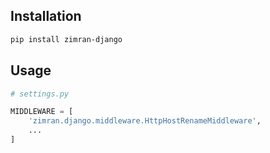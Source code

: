 ## Installation
```bash
pip install zimran-django
```

## Usage
```python
# settings.py

MIDDLEWARE = [
    'zimran.django.middleware.HttpHostRenameMiddleware',
    ...
]
```
